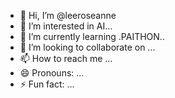 - 👋 Hi, I’m @leeroseanne
- 👀 I’m interested in AI...
- 🌱 I’m currently learning .PAITHON..
- 💞️ I’m looking to collaborate on ...
- 📫 How to reach me ...
- 😄 Pronouns: ...
- ⚡ Fun fact: ...

<!---
leeroseanne/leeroseanne is a ✨ special ✨ repository because its `README.md` (this file) appears on your GitHub profile.
You can click the Preview link to take a look at your changes.
--->
